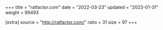 +++
title = "ratfactor.com"
date = "2022-03-23"
updated = "2023-01-31"
weight = 99493

[extra]
source = "http://ratfactor.com/"
ratio = 31
size = 97
+++
